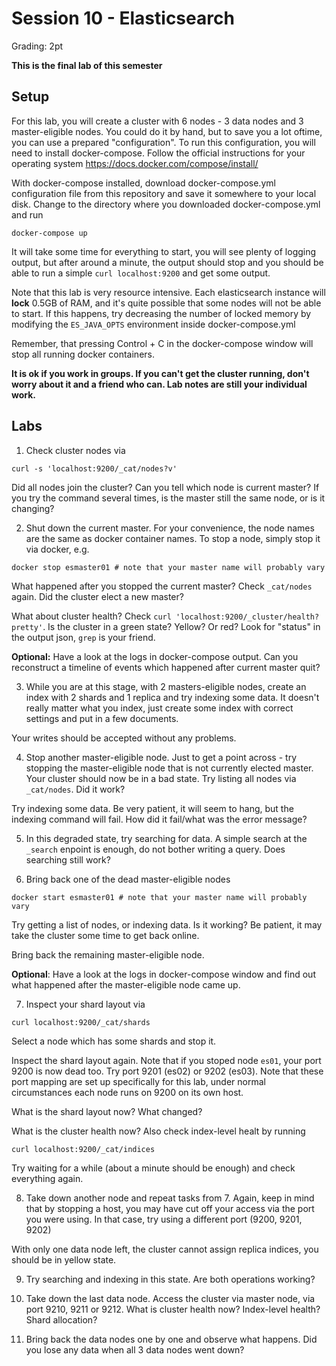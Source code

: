 # Session 10 - Elasticsearch

Grading: 2pt

**This is the final lab of this semester**

## Setup

For this lab, you will create a cluster with 6 nodes - 3 data nodes and 3 master-eligible nodes. You could do it by hand, but to save you a lot oftime, you can use a prepared "configuration". To run this configuration, you will need to install docker-compose. Follow the official instructions for your operating system https://docs.docker.com/compose/install/

With docker-compose installed, download docker-compose.yml configuration file from this repository and save it somewhere to your local disk. Change to the directory where you downloaded docker-compose.yml and run

```
docker-compose up
```

It will take some time for everything to start, you will see plenty of logging output, but after around a minute, the output should stop and you should be able to run a simple `curl localhost:9200` and get some output.

Note that this lab is very resource intensive. Each elasticsearch instance will **lock** 0.5GB of RAM, and it's quite possible that some nodes will not be able to start. If this happens, try decreasing the number of locked memory by modifying the `ES_JAVA_OPTS` environment inside docker-compose.yml

Remember, that pressing Control + C in the docker-compose window will stop all running docker containers.

**It is ok if you work in groups. If you can't get the cluster running, don't worry about it and a friend who can. Lab notes are still your individual work.**

## Labs

1. Check cluster nodes via

```
curl -s 'localhost:9200/_cat/nodes?v'
```

Did all nodes join the cluster? Can you tell which node is current master? If you try the command several times, is the master still the same node, or is it changing?

2. Shut down the current master. For your convenience, the node names are the same as docker container names. To stop a node, simply stop it via docker, e.g.

```
docker stop esmaster01 # note that your master name will probably vary
```

What happened after you stopped the current master? Check `_cat/nodes` again. Did the cluster elect a new master?

What about cluster health? Check `curl 'localhost:9200/_cluster/health?pretty'`. Is the cluster in a green state? Yellow? Or red? Look for "status" in the output json, `grep` is your friend.

**Optional:** Have a look at the logs in docker-compose output. Can you reconstruct a timeline of events which happened after current master quit?

3. While you are at this stage, with 2 masters-eligible nodes, create an index with 2 shards and 1 replica and try indexing some data. It doesn't really matter what you index, just create some index with correct settings and put in a few documents.

Your writes should be accepted without any problems.

4. Stop another master-eligible node. Just to get a point across - try stopping the master-eligible node that is not currently elected master. Your cluster should now be in a bad state. Try listing all nodes via `_cat/nodes`. Did it work? 

Try indexing some data. Be very patient, it will seem to hang, but the indexing command will fail. How did it fail/what was the error message?

5. In this degraded state, try searching for data. A simple search at the `_search` enpoint is enough, do not bother writing a query. Does searching still work?

6. Bring back one of the dead master-eligible nodes

```
docker start esmaster01 # note that your master name will probably vary
```

Try getting a list of nodes, or indexing data. Is it working? Be patient, it may take the cluster some time to get back online.

Bring back the remaining master-eligible node.

**Optional**: Have a look at the logs in docker-compose window and find out what happened after the master-eligible node came up.

7. Inspect your shard layout via

```
curl localhost:9200/_cat/shards
```

Select a node which has some shards and stop it.

Inspect the shard layout again. Note that if you stoped node `es01`, your port 9200 is now dead too. Try port 9201 (es02) or 9202 (es03). Note that these port mapping are set up specifically for this lab, under normal circumstances each node runs on 9200 on its own host.

What is the shard layout now? What changed?

What is the cluster health now? Also check index-level healt by running

```
curl localhost:9200/_cat/indices
```

Try waiting for a while (about a minute should be enough) and check everything again.

8. Take down another node and repeat tasks from 7. Again, keep in mind that by stopping a host, you may have cut off your access via the port you were using. In that case, try using a different port (9200, 9201, 9202)

With only one data node left, the cluster cannot assign replica indices, you should be in yellow state.

9. Try searching and indexing in this state. Are both operations working?

10. Take down the last data node. Access the cluster via master node, via port 9210, 9211 or 9212. What is cluster health now? Index-level health? Shard allocation?

11. Bring back the data nodes one by one and observe what happens. Did you lose any data when all 3 data nodes went down?
